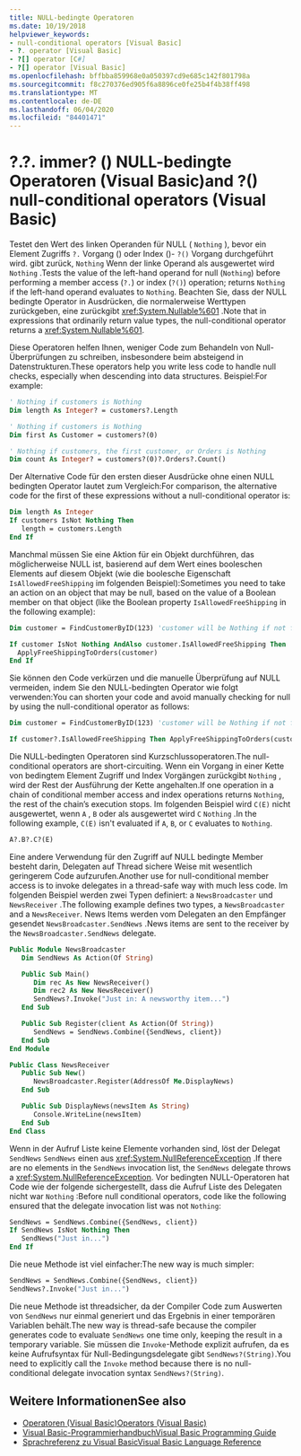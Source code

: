 ```yaml
---
title: NULL-bedingte Operatoren
ms.date: 10/19/2018
helpviewer_keywords:
- null-conditional operators [Visual Basic]
- ?. operator [Visual Basic]
- ?[] operator [C#]
- ?[] operator [Visual Basic]
ms.openlocfilehash: bffbba859968e0a050397cd9e685c142f801798a
ms.sourcegitcommit: f8c270376ed905f6a8896ce0fe25b4f4b38ff498
ms.translationtype: MT
ms.contentlocale: de-DE
ms.lasthandoff: 06/04/2020
ms.locfileid: "84401471"
---
```

# <a name="-and--null-conditional-operators-visual-basic"></a><span data-ttu-id="5a556-102">?.</span><span class="sxs-lookup"><span data-stu-id="5a556-102">?.</span></span> <span data-ttu-id="5a556-103">immer? () NULL-bedingte Operatoren (Visual Basic)</span><span class="sxs-lookup"><span data-stu-id="5a556-103">and ?() null-conditional operators (Visual Basic)</span></span>

<span data-ttu-id="5a556-104">Testet den Wert des linken Operanden für NULL ( `Nothing` ), bevor ein Element Zugriffs `?.` Vorgang () oder Index ()- `?()` Vorgang durchgeführt wird. gibt zurück, `Nothing` Wenn der linke Operand als ausgewertet wird `Nothing` .</span><span class="sxs-lookup"><span data-stu-id="5a556-104">Tests the value of the left-hand operand for null (`Nothing`) before performing a member access (`?.`) or index (`?()`) operation; returns `Nothing` if the left-hand operand evaluates to `Nothing`.</span></span> <span data-ttu-id="5a556-105">Beachten Sie, dass der NULL bedingte Operator in Ausdrücken, die normalerweise Werttypen zurückgeben, eine zurückgibt <xref:System.Nullable%601> .</span><span class="sxs-lookup"><span data-stu-id="5a556-105">Note that in expressions that ordinarily return value types, the null-conditional operator returns a <xref:System.Nullable%601>.</span></span>

<span data-ttu-id="5a556-106">Diese Operatoren helfen Ihnen, weniger Code zum Behandeln von Null-Überprüfungen zu schreiben, insbesondere beim absteigend in Datenstrukturen.</span><span class="sxs-lookup"><span data-stu-id="5a556-106">These operators help you write less code to handle null checks, especially when descending into data structures.</span></span> <span data-ttu-id="5a556-107">Beispiel:</span><span class="sxs-lookup"><span data-stu-id="5a556-107">For example:</span></span>

```vb
' Nothing if customers is Nothing
Dim length As Integer? = customers?.Length

' Nothing if customers is Nothing
Dim first As Customer = customers?(0)

' Nothing if customers, the first customer, or Orders is Nothing
Dim count As Integer? = customers?(0)?.Orders?.Count()
```

<span data-ttu-id="5a556-108">Der Alternative Code für den ersten dieser Ausdrücke ohne einen NULL bedingten Operator lautet zum Vergleich:</span><span class="sxs-lookup"><span data-stu-id="5a556-108">For comparison, the alternative code for the first of these expressions without a null-conditional operator is:</span></span>

```vb
Dim length As Integer
If customers IsNot Nothing Then
   length = customers.Length
End If
```

<span data-ttu-id="5a556-109">Manchmal müssen Sie eine Aktion für ein Objekt durchführen, das möglicherweise NULL ist, basierend auf dem Wert eines booleschen Elements auf diesem Objekt (wie die boolesche Eigenschaft `IsAllowedFreeShipping` im folgenden Beispiel):</span><span class="sxs-lookup"><span data-stu-id="5a556-109">Sometimes you need to take an action on an object that may be null, based on the value of a Boolean member on that object (like the Boolean property `IsAllowedFreeShipping` in the following example):</span></span>

```vb
Dim customer = FindCustomerByID(123) 'customer will be Nothing if not found.

If customer IsNot Nothing AndAlso customer.IsAllowedFreeShipping Then
  ApplyFreeShippingToOrders(customer)
End If
```

<span data-ttu-id="5a556-110">Sie können den Code verkürzen und die manuelle Überprüfung auf NULL vermeiden, indem Sie den NULL-bedingten Operator wie folgt verwenden:</span><span class="sxs-lookup"><span data-stu-id="5a556-110">You can shorten your code and avoid manually checking for null by using the null-conditional operator as follows:</span></span>

```vb
Dim customer = FindCustomerByID(123) 'customer will be Nothing if not found.

If customer?.IsAllowedFreeShipping Then ApplyFreeShippingToOrders(customer)
```

<span data-ttu-id="5a556-111">Die NULL-bedingten Operatoren sind Kurzschlussoperatoren.</span><span class="sxs-lookup"><span data-stu-id="5a556-111">The null-conditional operators are short-circuiting.</span></span>  <span data-ttu-id="5a556-112">Wenn ein Vorgang in einer Kette von bedingtem Element Zugriff und Index Vorgängen zurückgibt `Nothing` , wird der Rest der Ausführung der Kette angehalten.</span><span class="sxs-lookup"><span data-stu-id="5a556-112">If one operation in a chain of conditional member access and index operations returns `Nothing`, the rest of the chain’s execution stops.</span></span>  <span data-ttu-id="5a556-113">Im folgenden Beispiel wird `C(E)` nicht ausgewertet, wenn `A` , `B` oder als ausgewertet wird `C` `Nothing` .</span><span class="sxs-lookup"><span data-stu-id="5a556-113">In the following example, `C(E)` isn't evaluated if `A`, `B`, or `C` evaluates to `Nothing`.</span></span>

```vb
A?.B?.C?(E)
```

<span data-ttu-id="5a556-114">Eine andere Verwendung für den Zugriff auf NULL bedingte Member besteht darin, Delegaten auf Thread sichere Weise mit wesentlich geringerem Code aufzurufen.</span><span class="sxs-lookup"><span data-stu-id="5a556-114">Another use for null-conditional member access is to invoke delegates in a thread-safe way with much less code.</span></span>  <span data-ttu-id="5a556-115">Im folgenden Beispiel werden zwei Typen definiert: a `NewsBroadcaster` und `NewsReceiver` .</span><span class="sxs-lookup"><span data-stu-id="5a556-115">The following example defines two types, a `NewsBroadcaster` and a `NewsReceiver`.</span></span> <span data-ttu-id="5a556-116">News Items werden vom Delegaten an den Empfänger gesendet `NewsBroadcaster.SendNews` .</span><span class="sxs-lookup"><span data-stu-id="5a556-116">News items are sent to the receiver by the `NewsBroadcaster.SendNews` delegate.</span></span>

```vb
Public Module NewsBroadcaster
   Dim SendNews As Action(Of String)

   Public Sub Main()
      Dim rec As New NewsReceiver()
      Dim rec2 As New NewsReceiver()
      SendNews?.Invoke("Just in: A newsworthy item...")
   End Sub

   Public Sub Register(client As Action(Of String))
      SendNews = SendNews.Combine({SendNews, client})
   End Sub
End Module

Public Class NewsReceiver
   Public Sub New()
      NewsBroadcaster.Register(AddressOf Me.DisplayNews)
   End Sub

   Public Sub DisplayNews(newsItem As String)
      Console.WriteLine(newsItem)
   End Sub
End Class
```

<span data-ttu-id="5a556-117">Wenn in der Aufruf Liste keine Elemente vorhanden sind, löst der Delegat `SendNews` `SendNews` einen aus <xref:System.NullReferenceException> .</span><span class="sxs-lookup"><span data-stu-id="5a556-117">If there are no elements in the `SendNews` invocation list, the `SendNews` delegate throws a <xref:System.NullReferenceException>.</span></span> <span data-ttu-id="5a556-118">Vor bedingten NULL-Operatoren hat Code wie der folgende sichergestellt, dass die Aufruf Liste des Delegaten nicht war `Nothing` :</span><span class="sxs-lookup"><span data-stu-id="5a556-118">Before null conditional operators, code like the following ensured that the delegate invocation list was not `Nothing`:</span></span>

```vb
SendNews = SendNews.Combine({SendNews, client})
If SendNews IsNot Nothing Then
   SendNews("Just in...")
End If
```

<span data-ttu-id="5a556-119">Die neue Methode ist viel einfacher:</span><span class="sxs-lookup"><span data-stu-id="5a556-119">The new way is much simpler:</span></span>

```vb
SendNews = SendNews.Combine({SendNews, client})
SendNews?.Invoke("Just in...")
```

<span data-ttu-id="5a556-120">Die neue Methode ist threadsicher, da der Compiler Code zum Auswerten von `SendNews` nur einmal generiert und das Ergebnis in einer temporären Variablen behält.</span><span class="sxs-lookup"><span data-stu-id="5a556-120">The new way is thread-safe because the compiler generates code to evaluate `SendNews` one time only, keeping the result in a temporary variable.</span></span> <span data-ttu-id="5a556-121">Sie müssen die `Invoke`-Methode explizit aufrufen, da es keine Aufrufsyntax für Null-Bedingungsdelegate gibt `SendNews?(String)`.</span><span class="sxs-lookup"><span data-stu-id="5a556-121">You need to explicitly call the `Invoke` method because there is no null-conditional delegate invocation syntax `SendNews?(String)`.</span></span>

## <a name="see-also"></a><span data-ttu-id="5a556-122">Weitere Informationen</span><span class="sxs-lookup"><span data-stu-id="5a556-122">See also</span></span>

- [<span data-ttu-id="5a556-123">Operatoren (Visual Basic)</span><span class="sxs-lookup"><span data-stu-id="5a556-123">Operators (Visual Basic)</span></span>](index.md)
- [<span data-ttu-id="5a556-124">Visual Basic-Programmierhandbuch</span><span class="sxs-lookup"><span data-stu-id="5a556-124">Visual Basic Programming Guide</span></span>](../../programming-guide/index.md)
- [<span data-ttu-id="5a556-125">Sprachreferenz zu Visual Basic</span><span class="sxs-lookup"><span data-stu-id="5a556-125">Visual Basic Language Reference</span></span>](../index.md)
